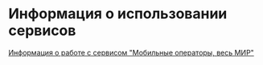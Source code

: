 # Информация о использовании сервисов
 
 [Информация о работе с сервисом "Мобильные операторы, весь МИР"](MobileAllWorld.md)
 

